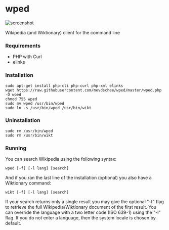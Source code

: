 wped
====

![screenshot](http://www.leaseweblabs.com/wp-content/uploads/2014/11/wped.png)

Wikipedia (and Wiktionary) client for the command line

### Requirements

- PHP with Curl
- elinks

### Installation

```
sudo apt-get install php-cli php-curl php-xml elinks
wget https://raw.githubusercontent.com/mevdschee/wped/master/wped.php -O wped
chmod 755 wped
sudo mv wped /usr/bin/wped
sudo ln -s /usr/bin/wped /usr/bin/wikt
```

### Uninstallation

```
sudo rm /usr/bin/wped
sudo rm /usr/bin/wikt
```

### Running

You can search Wikipedia using the following syntax:

```
wped [-f] [-l lang] [search]
```

And if you ran the last line of the installation (optional) you also have a Wiktionary command:

```
wikt [-f] [-l lang] [search]
```

If your search returns only a single result you may give the optional "-f" flag to retrieve the full Wikipedia/Wiktionary document of the first result. You can override the language with a two letter code (ISO 639-1) using the "-l" flag. If you do not enter a language, then the system locale is chosen by default.
